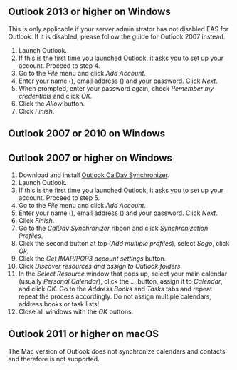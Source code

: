 <div class="client_outlookEAS_enabled" markdown="1">

## Outlook 2013 or higher on Windows

<div class="client_variables_unavailable" markdown="1">
  This is only applicable if your server administrator has not disabled EAS for Outlook. If it is disabled, please follow the guide for Outlook 2007 instead.
</div>

1. Launch Outlook.
2. If this is the first time you launched Outlook, it asks you to set up your account. Proceed to step 4.
3. Go to the *File* menu and click *Add Account*.
4. Enter your name<span class="client_variables_available"> (<code><span class="client_var_name"></span></code>)</span>, email address<span class="client_variables_available"> (<code><span class="client_var_email"></span></code>)</span> and your password. Click *Next*.
5. When prompted, enter your password again, check *Remember my credentials* and click *OK*.
6. Click the *Allow* button.
7. Click *Finish*.

## Outlook 2007 or 2010 on Windows

</div>

<div class="client_outlookEAS_disabled" markdown="1">

## Outlook 2007 or higher on Windows

</div>

1. Download and install [Outlook CalDav Synchronizer](https://caldavsynchronizer.org).
2. Launch Outlook.
3. If this is the first time you launched Outlook, it asks you to set up your account. Proceed to step 5.
4. Go to the *File* menu and click *Add Account*.
5. Enter your name<span class="client_variables_available"> (<code><span class="client_var_name"></span></code>)</span>, email address<span class="client_variables_available"> (<code><span class="client_var_email"></span></code>)</span> and your password. Click *Next*.
6. Click *Finish*.
7. Go to the *CalDav Synchronizer* ribbon and click *Synchronization Profiles*.
8. Click the second button at top (*Add multiple profiles*), select *Sogo*, click *Ok*.
9. Click the *Get IMAP/POP3 account settings* button.
10. Click *Discover resources and assign to Outlook folders*.
11. In the *Select Resource* window that pops up, select your main calendar (usually *Personal Calendar*), click the *...* button, assign it to *Calendar*, and click *OK*. Go to the *Address Books* and *Tasks* tabs and repeat repeat the process accordingly. Do not assign multiple calendars, address books or task lists!
12. Close all windows with the *OK* buttons.

## Outlook 2011 or higher on macOS

The Mac version of Outlook does not synchronize calendars and contacts and therefore is not supported.

